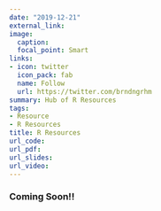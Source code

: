 ```yaml
---
date: "2019-12-21"
external_link:
image:
  caption:
  focal_point: Smart
links:
- icon: twitter
  icon_pack: fab
  name: Follow
  url: https://twitter.com/brndngrhm
summary: Hub of R Resources
tags:
- Resource
- R Resources
title: R Resources
url_code:
url_pdf:
url_slides:
url_video:
---
```


### Coming Soon!! 